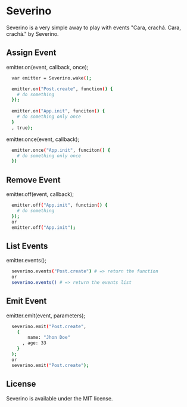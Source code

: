 # Severino
Severino is a very simple away to play with events
"Cara, crachá. Cara, crachá." by Severino.

## Assign Event
emitter.on(event, callback, once);
```sh
  var emitter = Severino.wake();

  emitter.on("Post.create", function() {
    # do something
  });
  
  emitter.on("App.init", funciton() {
    # do something only once
  }
  , true);
```

emitter.once(event, callback);
```sh
  emitter.once("App.init", funciton() {
    # do something only once
  })
```

## Remove Event
emitter.off(event, callback);
```sh
  emitter.off("App.init", function() {
    # do something
  });
  or 
  emitter.off("App.init"); 
```

## List Events
emitter.events(<event>);
```sh
  severino.events("Post.create") # => return the function
  or 
  severino.events() # => return the events list
```

## Emit Event
emitter.emit(event, parameters);
```sh
  severino.emit("Post.create", 
    {
        name: "Jhon Doe"
      , age: 33
    }
  );  
  or 
  severino.emit("Post.create");
```

## License
Severino is available under the MIT license.